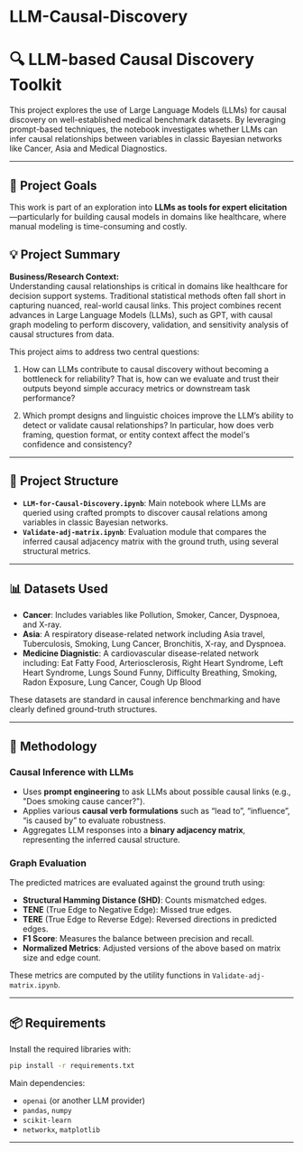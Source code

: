 ﻿# LLM-Causal-Discovery
# 🔍 LLM-based Causal Discovery Toolkit

This project explores the use of Large Language Models (LLMs) for causal discovery on well-established medical benchmark datasets. By leveraging prompt-based techniques, the notebook investigates whether LLMs can infer causal relationships between variables in classic Bayesian networks like Cancer, Asia and Medical Diagnostics.

---
## 📌 Project Goals

This work is part of an exploration into **LLMs as tools for expert elicitation**—particularly for building causal models in domains like healthcare, where manual modeling is time-consuming and costly.

## 💡 Project Summary

**Business/Research Context:**  
Understanding causal relationships is critical in domains like healthcare for decision support systems. Traditional statistical methods often fall short in capturing nuanced, real-world causal links. This project combines recent advances in Large Language Models (LLMs), such as GPT, with causal graph modeling to perform discovery, validation, and sensitivity analysis of causal structures from data.

This project aims to address two central questions:

1. How can LLMs contribute to causal discovery without becoming a bottleneck for reliability? That is, how can we evaluate and trust their outputs beyond simple accuracy metrics or downstream task performance?

2. Which prompt designs and linguistic choices improve the LLM’s ability to detect or validate causal relationships? In particular, how does verb framing, question format, or entity context affect the model's confidence and consistency?

---


## 📂 Project Structure

* **`LLM-for-Causal-Discovery.ipynb`**: Main notebook where LLMs are queried using crafted prompts to discover causal relations among variables in classic Bayesian networks.
* **`Validate-adj-matrix.ipynb`**: Evaluation module that compares the inferred causal adjacency matrix with the ground truth, using several structural metrics.

---

## 📊 Datasets Used

* **Cancer**: Includes variables like Pollution, Smoker, Cancer, Dyspnoea, and X-ray.
* **Asia**: A respiratory disease-related network including Asia travel, Tuberculosis, Smoking, Lung Cancer, Bronchitis, X-ray, and Dyspnoea.
* **Medicine Diagnistic**: A cardiovascular disease-related network including: Eat Fatty Food, Arteriosclerosis,	Right Heart Syndrome,	Left Heart Syndrome,	Lungs Sound Funny,	Difficulty Breathing,	Smoking,	Radon Exposure,	Lung Cancer,	Cough Up Blood

These datasets are standard in causal inference benchmarking and have clearly defined ground-truth structures.

---

## 🤖 Methodology

### Causal Inference with LLMs

* Uses **prompt engineering** to ask LLMs about possible causal links (e.g., "Does smoking cause cancer?").
* Applies various **causal verb formulations** such as “lead to”, “influence”, “is caused by” to evaluate robustness.
* Aggregates LLM responses into a **binary adjacency matrix**, representing the inferred causal structure.

### Graph Evaluation

The predicted matrices are evaluated against the ground truth using:

* **Structural Hamming Distance (SHD)**: Counts mismatched edges.
* **TENE** (True Edge to Negative Edge): Missed true edges.
* **TERE** (True Edge to Reverse Edge): Reversed directions in predicted edges.
* **F1 Score**: Measures the balance between precision and recall.
* **Normalized Metrics**: Adjusted versions of the above based on matrix size and edge count.

These metrics are computed by the utility functions in `Validate-adj-matrix.ipynb`.



---

## 📦 Requirements

Install the required libraries with:

```bash
pip install -r requirements.txt
```

Main dependencies:

* `openai` (or another LLM provider)
* `pandas`, `numpy`
* `scikit-learn`
* `networkx`, `matplotlib`

---



